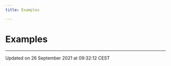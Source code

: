 ```yaml
---
title: Examples

---
```


# Examples







-------------------------------

Updated on 26 September 2021 at 09:32:12 CEST
